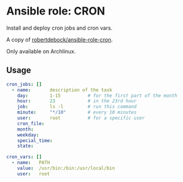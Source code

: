 # Ansible role: CRON

Install and deploy cron jobs and cron vars.

A copy of [robertdebock/ansible-role-cron](https://github.com/robertdebock/ansible-role-cron).

Only available on Archlinux.

## Usage
```yaml
cron_jobs: []
  - name:       description of the task
    day:        1-15          # for the first part of the month
    hour:       23            # in the 23rd hour
    job:        ls -l         # run this command
    minute:     "*/10"        # every 10 minutes
    user:       root          # for a specific user
    cron_file:
    month:
    weekday:
    special_time:
    state:

cron_vars: []
  - name:   PATH
    value:  /usr/bin:/bin:/usr/local/bin
    user:   root

```
